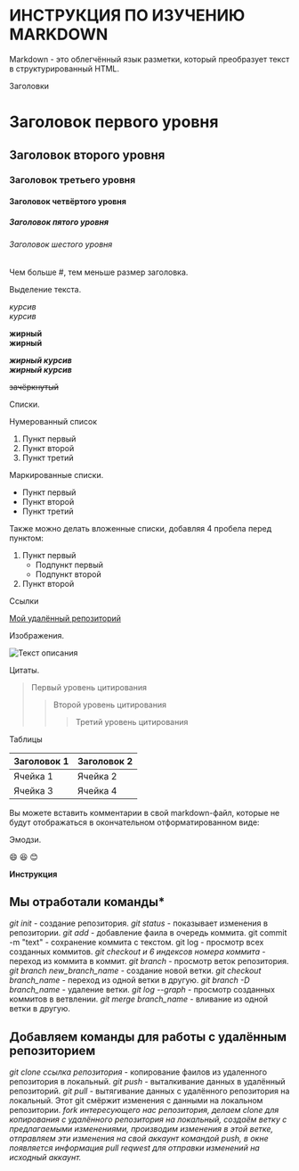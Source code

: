 # ИНСТРУКЦИЯ ПО ИЗУЧЕНИЮ MARKDOWN

Markdown - это облегчённый язык разметки, который преобразует текст в структурированный HTML.

Заголовки

# Заголовок первого уровня
## Заголовок второго уровня
### Заголовок третьего уровня
#### Заголовок четвёртого уровня
##### Заголовок пятого уровня
###### Заголовок шестого уровня

Чем больше #, тем меньше размер заголовка.

Выделение текста.

*курсив*  
_курсив_

**жирный**  
__жирный__

***жирный курсив***  
___жирный курсив___

~~зачёркнутый~~

Списки.

Нумерованный список
1. Пункт первый
2. Пункт второй
3. Пункт третий

Маркированные списки.

- Пункт первый
- Пункт второй
- Пункт третий

Также можно делать вложенные списки, добавляя 4 пробела перед пунктом:

1. Пункт первый
    - Подпункт первый
    - Подпункт второй
2. Пункт второй

Ссылки

[Мой удалённый репозиторий](github.com/Ivan33190689/Home_Works)

Изображения.

![Текст описания](https://www.example.com/image.jpg)

Цитаты.

> Первый уровень цитирования
>> Второй уровень цитирования
>>> Третий уровень цитирования

Таблицы

| Заголовок 1 | Заголовок 2 |
| ----------- | ----------- |
| Ячейка 1    | Ячейка 2    |
| Ячейка 3    | Ячейка 4    |

Вы можете вставить комментарии в свой markdown-файл, которые не будут отображаться в окончательном отформатированном виде:

[//]: # (Это комментарий, он не будет отображаться)

Эмодзи.

:smile:
:laughing:
:blush:


**Инструкция**

## Мы отработали команды*

_git init_ - создание репозитория.
_git status_ - показывает изменения в репозитории.
_git add_ - добавление фаила в очередь коммита.
git commit -m "text" - сохранение коммита с текстом.
git log - просмотр всех созданных коммитов.
_git checkout и 6 индексов номера коммита_ - переход из коммита в коммит.
_git branch_ - просмотр веток репозитория.
_git branch new_branch_name_ - создание новой ветки.
_git checkout branch_name_ - переход из одной ветки в другую.
_git branch -D branch_name_ - удаление ветки.
_git log --graph_ - просмотр созданных коммитов в ветвлении.
_git merge branch_name_ - вливание из одной ветки в другую.

## Добавляем команды для работы с удалённым репозиторием

_git clone ссылка репозитория_ - копирование фаилов из удаленного репозитория в локальный.
_git push_ - выталкивание данных в удалённый репозиторий.
_git pull_ - вытягивание данных с удалённого репозитория на локальный. Этот git смёржит изменения с данными на локальном репозитории.
*fork интересующего нас репозитория, делаем clone для копирования с удалённого репозитория на локальный, создаём ветку с предлагаемыми изменениями, производим изменения в этой ветке, отправляем эти изменения на свой аккаунт командой push, в окне появляется информация pull reqwest для отправки изменений на исходный аккаунт.* 
